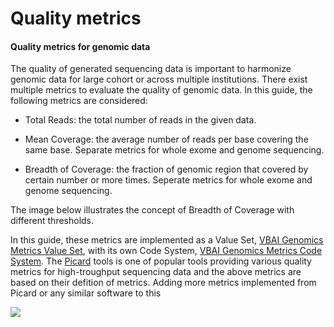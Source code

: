 # Quality metrics

#### Quality metrics for genomic data

The quality of generated sequencing data is important to harmonize genomic data for large cohort or across multiple institutions. There exist multiple metrics to evaluate the quality of genomic data. In this guide, the following metrics are considered:

* Total Reads: the total number of reads in the given data.

* Mean Coverage: the average number of reads per base covering the same base. Separate metrics for whole exome and genome sequencing.

* Breadth of Coverage: the fraction of genomic region that covered by certain number or more times. Seperate metrics for whole exome and genome sequencing.

The image below illustrates the concept of Breadth of Coverage with different thresholds.

In this guide, these metrics are implemented as a Value Set, [VBAI Genomics Metrics Value Set](ValueSet-vbai-genomics-metric-value-vs.html), with its own Code System, [VBAI Genomics Metrics Code System](CodeSystem-vbai-genomics-metrics-code-system.html).
The [Picard](https://broadinstitute.github.io/picard/index.html) tools is one of popular tools providing various quality metrics for high-troughput sequencing data and the above metrics are based on their defition of metrics. Adding more metrics implemented from Picard or any similar software to this 

![](Breadth_of_coverage.png)
